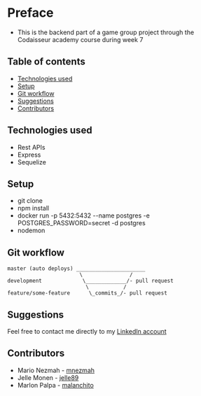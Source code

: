 # Preface
- This is the backend part of a game group project through the Codaisseur academy course during week 7

## Table of contents

- [Technologies used](#Technologies-used)
- [Setup](#Setup)
- [Git workflow](#Git-workflow)
- [Suggestions](#Suggestions)
- [Contributors](#Contributors)

## Technologies used
- Rest APIs
- Express
- Sequelize

## Setup
- git clone
- npm install
- docker run -p 5432:5432 --name postgres -e POSTGRES_PASSWORD=secret -d postgres
- nodemon

## Git workflow

```
master (auto deploys) ______________________
                       \               /
development             \_____________/- pull request
                         \           /
feature/some-feature      \_commits_/- pull request
```

## Suggestions

Feel free to contact me directly to my [LinkedIn account](https://www.linkedin.com/in/marlon-saul-palpa-zavala-539620183/)

## Contributors

- Mario Nezmah - [mnezmah](https://github.com/mnezmah)
- Jelle Monen - [jelle89](https://github.com/jelle89)
- Marlon Palpa - [malanchito](https://github.com/malanchito)
